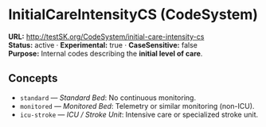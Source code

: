 

# InitialCareIntensityCS (CodeSystem)

**URL:** http://testSK.org/CodeSystem/initial-care-intensity-cs  
**Status:** active · **Experimental:** true · **CaseSensitive:** false  
**Purpose:** Internal codes describing the **initial level of care**.

## Concepts
- `standard` — *Standard Bed*: No continuous monitoring.  
- `monitored` — *Monitored Bed*: Telemetry or similar monitoring (non-ICU).  
- `icu-stroke` — *ICU / Stroke Unit*: Intensive care or specialized stroke unit.

